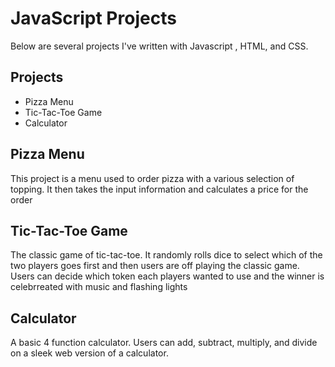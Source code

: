 
# JavaScript Projects

Below are several projects I've written with Javascript , HTML, and CSS.

## Projects

- Pizza Menu
- Tic-Tac-Toe Game
- Calculator


## Pizza Menu

This project is a menu used to order pizza with a various selection of topping. 
It then takes the input information and calculates a price for the order


## Tic-Tac-Toe Game

The classic game of tic-tac-toe. It randomly rolls dice to select which of the two players goes first
and then users are off playing the classic game. Users can decide which token each players wanted to use and the winner is celebrreated with music
and flashing lights

## Calculator

A basic 4 function calculator. Users can add, subtract, multiply, and divide on a sleek web version of a calculator.